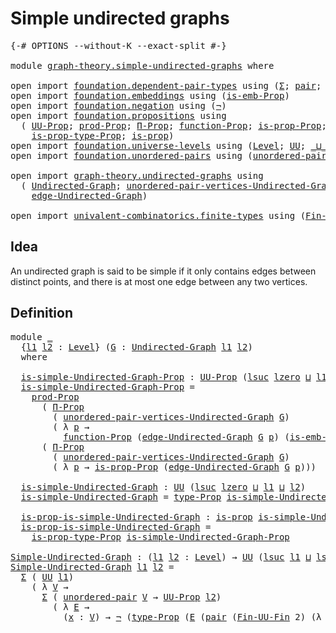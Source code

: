 # Simple undirected graphs

<pre class="Agda"><a id="37" class="Symbol">{-#</a> <a id="41" class="Keyword">OPTIONS</a> <a id="49" class="Pragma">--without-K</a> <a id="61" class="Pragma">--exact-split</a> <a id="75" class="Symbol">#-}</a>

<a id="80" class="Keyword">module</a> <a id="87" href="graph-theory.simple-undirected-graphs.html" class="Module">graph-theory.simple-undirected-graphs</a> <a id="125" class="Keyword">where</a>

<a id="132" class="Keyword">open</a> <a id="137" class="Keyword">import</a> <a id="144" href="foundation.dependent-pair-types.html" class="Module">foundation.dependent-pair-types</a> <a id="176" class="Keyword">using</a> <a id="182" class="Symbol">(</a><a id="183" href="foundation-core.dependent-pair-types.html#502" class="Record">Σ</a><a id="184" class="Symbol">;</a> <a id="186" href="foundation-core.dependent-pair-types.html#575" class="InductiveConstructor">pair</a><a id="190" class="Symbol">;</a> <a id="192" href="foundation-core.dependent-pair-types.html#592" class="Field">pr1</a><a id="195" class="Symbol">;</a> <a id="197" href="foundation-core.dependent-pair-types.html#604" class="Field">pr2</a><a id="200" class="Symbol">)</a>
<a id="202" class="Keyword">open</a> <a id="207" class="Keyword">import</a> <a id="214" href="foundation.embeddings.html" class="Module">foundation.embeddings</a> <a id="236" class="Keyword">using</a> <a id="242" class="Symbol">(</a><a id="243" href="foundation.embeddings.html#1301" class="Function">is-emb-Prop</a><a id="254" class="Symbol">)</a>
<a id="256" class="Keyword">open</a> <a id="261" class="Keyword">import</a> <a id="268" href="foundation.negation.html" class="Module">foundation.negation</a> <a id="288" class="Keyword">using</a> <a id="294" class="Symbol">(</a><a id="295" href="foundation-core.negation.html#452" class="Function">¬</a><a id="296" class="Symbol">)</a>
<a id="298" class="Keyword">open</a> <a id="303" class="Keyword">import</a> <a id="310" href="foundation.propositions.html" class="Module">foundation.propositions</a> <a id="334" class="Keyword">using</a>
  <a id="342" class="Symbol">(</a> <a id="344" href="foundation-core.propositions.html#1322" class="Function">UU-Prop</a><a id="351" class="Symbol">;</a> <a id="353" href="foundation-core.propositions.html#5805" class="Function">prod-Prop</a><a id="362" class="Symbol">;</a> <a id="364" href="foundation.propositions.html#1941" class="Function">Π-Prop</a><a id="370" class="Symbol">;</a> <a id="372" href="foundation.propositions.html#3552" class="Function">function-Prop</a><a id="385" class="Symbol">;</a> <a id="387" href="foundation.propositions.html#1285" class="Function">is-prop-Prop</a><a id="399" class="Symbol">;</a> <a id="401" href="foundation-core.propositions.html#1424" class="Function">type-Prop</a><a id="410" class="Symbol">;</a>
    <a id="416" href="foundation-core.propositions.html#1491" class="Function">is-prop-type-Prop</a><a id="433" class="Symbol">;</a> <a id="435" href="foundation-core.propositions.html#1246" class="Function">is-prop</a><a id="442" class="Symbol">)</a>
<a id="444" class="Keyword">open</a> <a id="449" class="Keyword">import</a> <a id="456" href="foundation.universe-levels.html" class="Module">foundation.universe-levels</a> <a id="483" class="Keyword">using</a> <a id="489" class="Symbol">(</a><a id="490" href="Agda.Primitive.html#597" class="Postulate">Level</a><a id="495" class="Symbol">;</a> <a id="497" href="foundation-core.universe-levels.html#222" class="Primitive">UU</a><a id="499" class="Symbol">;</a> <a id="501" href="Agda.Primitive.html#810" class="Primitive Operator">_⊔_</a><a id="504" class="Symbol">;</a> <a id="506" href="Agda.Primitive.html#780" class="Primitive">lsuc</a><a id="510" class="Symbol">;</a> <a id="512" href="Agda.Primitive.html#764" class="Primitive">lzero</a><a id="517" class="Symbol">)</a>
<a id="519" class="Keyword">open</a> <a id="524" class="Keyword">import</a> <a id="531" href="foundation.unordered-pairs.html" class="Module">foundation.unordered-pairs</a> <a id="558" class="Keyword">using</a> <a id="564" class="Symbol">(</a><a id="565" href="foundation.unordered-pairs.html#2302" class="Function">unordered-pair</a><a id="579" class="Symbol">)</a>

<a id="582" class="Keyword">open</a> <a id="587" class="Keyword">import</a> <a id="594" href="graph-theory.undirected-graphs.html" class="Module">graph-theory.undirected-graphs</a> <a id="625" class="Keyword">using</a>
  <a id="633" class="Symbol">(</a> <a id="635" href="graph-theory.undirected-graphs.html#785" class="Function">Undirected-Graph</a><a id="651" class="Symbol">;</a> <a id="653" href="graph-theory.undirected-graphs.html#1050" class="Function">unordered-pair-vertices-Undirected-Graph</a><a id="693" class="Symbol">;</a>
    <a id="699" href="graph-theory.undirected-graphs.html#1205" class="Function">edge-Undirected-Graph</a><a id="720" class="Symbol">)</a>

<a id="723" class="Keyword">open</a> <a id="728" class="Keyword">import</a> <a id="735" href="univalent-combinatorics.finite-types.html" class="Module">univalent-combinatorics.finite-types</a> <a id="772" class="Keyword">using</a> <a id="778" class="Symbol">(</a><a id="779" href="univalent-combinatorics.finite-types.html#8994" class="Function">Fin-UU-Fin</a><a id="789" class="Symbol">)</a>
</pre>
## Idea

An undirected graph is said to be simple if it only contains edges between distinct points, and there is at most one edge between any two vertices.

## Definition

<pre class="Agda"><a id="977" class="Keyword">module</a> <a id="984" href="graph-theory.simple-undirected-graphs.html#984" class="Module">_</a>
  <a id="988" class="Symbol">{</a><a id="989" href="graph-theory.simple-undirected-graphs.html#989" class="Bound">l1</a> <a id="992" href="graph-theory.simple-undirected-graphs.html#992" class="Bound">l2</a> <a id="995" class="Symbol">:</a> <a id="997" href="Agda.Primitive.html#597" class="Postulate">Level</a><a id="1002" class="Symbol">}</a> <a id="1004" class="Symbol">(</a><a id="1005" href="graph-theory.simple-undirected-graphs.html#1005" class="Bound">G</a> <a id="1007" class="Symbol">:</a> <a id="1009" href="graph-theory.undirected-graphs.html#785" class="Function">Undirected-Graph</a> <a id="1026" href="graph-theory.simple-undirected-graphs.html#989" class="Bound">l1</a> <a id="1029" href="graph-theory.simple-undirected-graphs.html#992" class="Bound">l2</a><a id="1031" class="Symbol">)</a>
  <a id="1035" class="Keyword">where</a>

  <a id="1044" href="graph-theory.simple-undirected-graphs.html#1044" class="Function">is-simple-Undirected-Graph-Prop</a> <a id="1076" class="Symbol">:</a> <a id="1078" href="foundation-core.propositions.html#1322" class="Function">UU-Prop</a> <a id="1086" class="Symbol">(</a><a id="1087" href="Agda.Primitive.html#780" class="Primitive">lsuc</a> <a id="1092" href="Agda.Primitive.html#764" class="Primitive">lzero</a> <a id="1098" href="Agda.Primitive.html#810" class="Primitive Operator">⊔</a> <a id="1100" href="graph-theory.simple-undirected-graphs.html#989" class="Bound">l1</a> <a id="1103" href="Agda.Primitive.html#810" class="Primitive Operator">⊔</a> <a id="1105" href="graph-theory.simple-undirected-graphs.html#992" class="Bound">l2</a><a id="1107" class="Symbol">)</a>
  <a id="1111" href="graph-theory.simple-undirected-graphs.html#1044" class="Function">is-simple-Undirected-Graph-Prop</a> <a id="1143" class="Symbol">=</a>
    <a id="1149" href="foundation-core.propositions.html#5805" class="Function">prod-Prop</a>
      <a id="1165" class="Symbol">(</a> <a id="1167" href="foundation.propositions.html#1941" class="Function">Π-Prop</a>
        <a id="1182" class="Symbol">(</a> <a id="1184" href="graph-theory.undirected-graphs.html#1050" class="Function">unordered-pair-vertices-Undirected-Graph</a> <a id="1225" href="graph-theory.simple-undirected-graphs.html#1005" class="Bound">G</a><a id="1226" class="Symbol">)</a>
        <a id="1236" class="Symbol">(</a> <a id="1238" class="Symbol">λ</a> <a id="1240" href="graph-theory.simple-undirected-graphs.html#1240" class="Bound">p</a> <a id="1242" class="Symbol">→</a>
          <a id="1254" href="foundation.propositions.html#3552" class="Function">function-Prop</a> <a id="1268" class="Symbol">(</a><a id="1269" href="graph-theory.undirected-graphs.html#1205" class="Function">edge-Undirected-Graph</a> <a id="1291" href="graph-theory.simple-undirected-graphs.html#1005" class="Bound">G</a> <a id="1293" href="graph-theory.simple-undirected-graphs.html#1240" class="Bound">p</a><a id="1294" class="Symbol">)</a> <a id="1296" class="Symbol">(</a><a id="1297" href="foundation.embeddings.html#1301" class="Function">is-emb-Prop</a> <a id="1309" class="Symbol">(</a><a id="1310" href="foundation-core.dependent-pair-types.html#604" class="Field">pr2</a> <a id="1314" href="graph-theory.simple-undirected-graphs.html#1240" class="Bound">p</a><a id="1315" class="Symbol">))))</a>
      <a id="1326" class="Symbol">(</a> <a id="1328" href="foundation.propositions.html#1941" class="Function">Π-Prop</a>
        <a id="1343" class="Symbol">(</a> <a id="1345" href="graph-theory.undirected-graphs.html#1050" class="Function">unordered-pair-vertices-Undirected-Graph</a> <a id="1386" href="graph-theory.simple-undirected-graphs.html#1005" class="Bound">G</a><a id="1387" class="Symbol">)</a>
        <a id="1397" class="Symbol">(</a> <a id="1399" class="Symbol">λ</a> <a id="1401" href="graph-theory.simple-undirected-graphs.html#1401" class="Bound">p</a> <a id="1403" class="Symbol">→</a> <a id="1405" href="foundation.propositions.html#1285" class="Function">is-prop-Prop</a> <a id="1418" class="Symbol">(</a><a id="1419" href="graph-theory.undirected-graphs.html#1205" class="Function">edge-Undirected-Graph</a> <a id="1441" href="graph-theory.simple-undirected-graphs.html#1005" class="Bound">G</a> <a id="1443" href="graph-theory.simple-undirected-graphs.html#1401" class="Bound">p</a><a id="1444" class="Symbol">)))</a>

  <a id="1451" href="graph-theory.simple-undirected-graphs.html#1451" class="Function">is-simple-Undirected-Graph</a> <a id="1478" class="Symbol">:</a> <a id="1480" href="foundation-core.universe-levels.html#222" class="Primitive">UU</a> <a id="1483" class="Symbol">(</a><a id="1484" href="Agda.Primitive.html#780" class="Primitive">lsuc</a> <a id="1489" href="Agda.Primitive.html#764" class="Primitive">lzero</a> <a id="1495" href="Agda.Primitive.html#810" class="Primitive Operator">⊔</a> <a id="1497" href="graph-theory.simple-undirected-graphs.html#989" class="Bound">l1</a> <a id="1500" href="Agda.Primitive.html#810" class="Primitive Operator">⊔</a> <a id="1502" href="graph-theory.simple-undirected-graphs.html#992" class="Bound">l2</a><a id="1504" class="Symbol">)</a>
  <a id="1508" href="graph-theory.simple-undirected-graphs.html#1451" class="Function">is-simple-Undirected-Graph</a> <a id="1535" class="Symbol">=</a> <a id="1537" href="foundation-core.propositions.html#1424" class="Function">type-Prop</a> <a id="1547" href="graph-theory.simple-undirected-graphs.html#1044" class="Function">is-simple-Undirected-Graph-Prop</a>

  <a id="1582" href="graph-theory.simple-undirected-graphs.html#1582" class="Function">is-prop-is-simple-Undirected-Graph</a> <a id="1617" class="Symbol">:</a> <a id="1619" href="foundation-core.propositions.html#1246" class="Function">is-prop</a> <a id="1627" href="graph-theory.simple-undirected-graphs.html#1451" class="Function">is-simple-Undirected-Graph</a>
  <a id="1656" href="graph-theory.simple-undirected-graphs.html#1582" class="Function">is-prop-is-simple-Undirected-Graph</a> <a id="1691" class="Symbol">=</a>
    <a id="1697" href="foundation-core.propositions.html#1491" class="Function">is-prop-type-Prop</a> <a id="1715" href="graph-theory.simple-undirected-graphs.html#1044" class="Function">is-simple-Undirected-Graph-Prop</a>

<a id="Simple-Undirected-Graph"></a><a id="1748" href="graph-theory.simple-undirected-graphs.html#1748" class="Function">Simple-Undirected-Graph</a> <a id="1772" class="Symbol">:</a> <a id="1774" class="Symbol">(</a><a id="1775" href="graph-theory.simple-undirected-graphs.html#1775" class="Bound">l1</a> <a id="1778" href="graph-theory.simple-undirected-graphs.html#1778" class="Bound">l2</a> <a id="1781" class="Symbol">:</a> <a id="1783" href="Agda.Primitive.html#597" class="Postulate">Level</a><a id="1788" class="Symbol">)</a> <a id="1790" class="Symbol">→</a> <a id="1792" href="foundation-core.universe-levels.html#222" class="Primitive">UU</a> <a id="1795" class="Symbol">(</a><a id="1796" href="Agda.Primitive.html#780" class="Primitive">lsuc</a> <a id="1801" href="graph-theory.simple-undirected-graphs.html#1775" class="Bound">l1</a> <a id="1804" href="Agda.Primitive.html#810" class="Primitive Operator">⊔</a> <a id="1806" href="Agda.Primitive.html#780" class="Primitive">lsuc</a> <a id="1811" href="graph-theory.simple-undirected-graphs.html#1778" class="Bound">l2</a><a id="1813" class="Symbol">)</a>
<a id="1815" href="graph-theory.simple-undirected-graphs.html#1748" class="Function">Simple-Undirected-Graph</a> <a id="1839" href="graph-theory.simple-undirected-graphs.html#1839" class="Bound">l1</a> <a id="1842" href="graph-theory.simple-undirected-graphs.html#1842" class="Bound">l2</a> <a id="1845" class="Symbol">=</a>
  <a id="1849" href="foundation-core.dependent-pair-types.html#502" class="Record">Σ</a> <a id="1851" class="Symbol">(</a> <a id="1853" href="foundation-core.universe-levels.html#222" class="Primitive">UU</a> <a id="1856" href="graph-theory.simple-undirected-graphs.html#1839" class="Bound">l1</a><a id="1858" class="Symbol">)</a>
    <a id="1864" class="Symbol">(</a> <a id="1866" class="Symbol">λ</a> <a id="1868" href="graph-theory.simple-undirected-graphs.html#1868" class="Bound">V</a> <a id="1870" class="Symbol">→</a>
      <a id="1878" href="foundation-core.dependent-pair-types.html#502" class="Record">Σ</a> <a id="1880" class="Symbol">(</a> <a id="1882" href="foundation.unordered-pairs.html#2302" class="Function">unordered-pair</a> <a id="1897" href="graph-theory.simple-undirected-graphs.html#1868" class="Bound">V</a> <a id="1899" class="Symbol">→</a> <a id="1901" href="foundation-core.propositions.html#1322" class="Function">UU-Prop</a> <a id="1909" href="graph-theory.simple-undirected-graphs.html#1842" class="Bound">l2</a><a id="1911" class="Symbol">)</a>
        <a id="1921" class="Symbol">(</a> <a id="1923" class="Symbol">λ</a> <a id="1925" href="graph-theory.simple-undirected-graphs.html#1925" class="Bound">E</a> <a id="1927" class="Symbol">→</a>
          <a id="1939" class="Symbol">(</a><a id="1940" href="graph-theory.simple-undirected-graphs.html#1940" class="Bound">x</a> <a id="1942" class="Symbol">:</a> <a id="1944" href="graph-theory.simple-undirected-graphs.html#1868" class="Bound">V</a><a id="1945" class="Symbol">)</a> <a id="1947" class="Symbol">→</a> <a id="1949" href="foundation-core.negation.html#452" class="Function">¬</a> <a id="1951" class="Symbol">(</a><a id="1952" href="foundation-core.propositions.html#1424" class="Function">type-Prop</a> <a id="1962" class="Symbol">(</a><a id="1963" href="graph-theory.simple-undirected-graphs.html#1925" class="Bound">E</a> <a id="1965" class="Symbol">(</a><a id="1966" href="foundation-core.dependent-pair-types.html#575" class="InductiveConstructor">pair</a> <a id="1971" class="Symbol">(</a><a id="1972" href="univalent-combinatorics.finite-types.html#8994" class="Function">Fin-UU-Fin</a> <a id="1983" class="Number">2</a><a id="1984" class="Symbol">)</a> <a id="1986" class="Symbol">(λ</a> <a id="1989" href="graph-theory.simple-undirected-graphs.html#1989" class="Bound">y</a> <a id="1991" class="Symbol">→</a> <a id="1993" href="graph-theory.simple-undirected-graphs.html#1940" class="Bound">x</a><a id="1994" class="Symbol">))))))</a>
</pre>